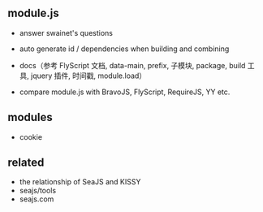 
 module.js
-----------

 - answer swainet's questions
 - auto generate id / dependencies when building and combining

 - docs（参考 FlyScript 文档, data-main, prefix, 子模块, package,
 build 工具, jquery 插件, 时间戳, module.load）

 - compare module.js with BravoJS, FlyScript, RequireJS, YY etc.



 modules
---------
 - cookie


  related
----------
 - the relationship of SeaJS and KISSY
 - seajs/tools
 - seajs.com
